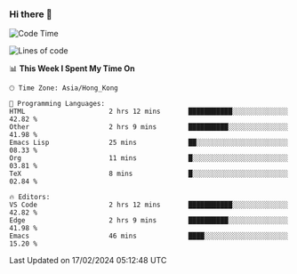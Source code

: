 ### Hi there 👋

<!--
**nicehiro/nicehiro** is a ✨ _special_ ✨ repository because its `README.md` (this file) appears on your GitHub profile.

Here are some ideas to get you started:

- 🔭 I’m currently working on ...
- 🌱 I’m currently learning ...
- 👯 I’m looking to collaborate on ...
- 🤔 I’m looking for help with ...
- 💬 Ask me about ...
- 📫 How to reach me: ...
- 😄 Pronouns: ...
- ⚡ Fun fact: ...
-->

<!--START_SECTION:waka-->
![Code Time](http://img.shields.io/badge/Code%20Time-229%20hrs%2016%20mins-blue)

![Lines of code](https://img.shields.io/badge/From%20Hello%20World%20I%27ve%20Written-2.6%20million%20lines%20of%20code-blue)

📊 **This Week I Spent My Time On** 

```text
🕑︎ Time Zone: Asia/Hong_Kong

💬 Programming Languages: 
HTML                     2 hrs 12 mins       ███████████░░░░░░░░░░░░░░   42.82 % 
Other                    2 hrs 9 mins        ██████████░░░░░░░░░░░░░░░   41.98 % 
Emacs Lisp               25 mins             ██░░░░░░░░░░░░░░░░░░░░░░░   08.33 % 
Org                      11 mins             █░░░░░░░░░░░░░░░░░░░░░░░░   03.81 % 
TeX                      8 mins              █░░░░░░░░░░░░░░░░░░░░░░░░   02.84 % 

🔥 Editors: 
VS Code                  2 hrs 12 mins       ███████████░░░░░░░░░░░░░░   42.82 % 
Edge                     2 hrs 9 mins        ██████████░░░░░░░░░░░░░░░   41.98 % 
Emacs                    46 mins             ████░░░░░░░░░░░░░░░░░░░░░   15.20 % 
```


 Last Updated on 17/02/2024 05:12:48 UTC
<!--END_SECTION:waka-->
